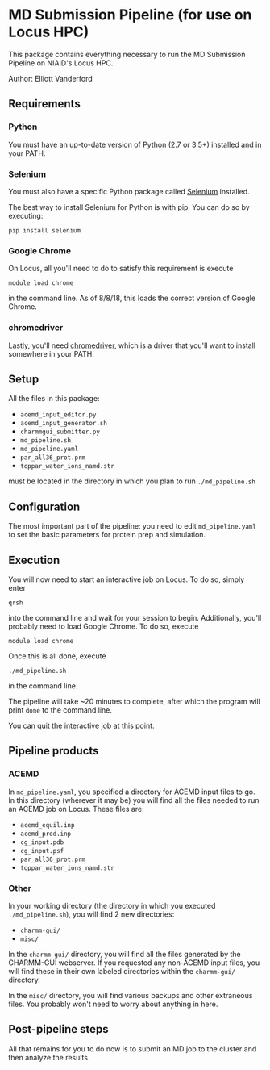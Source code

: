 # MD Submission Pipeline (for use on Locus HPC)

This package contains everything necessary to run the MD Submission Pipeline on NIAID's Locus HPC.

Author: Elliott Vanderford

## Requirements

### Python

You must have an up-to-date version of Python (2.7 or 3.5+) installed and in your PATH.

### Selenium

You must also have a specific Python package called [Selenium](https://www.seleniumhq.org/) installed.

The best way to install Selenium for Python is with pip. You can do so by executing:

	pip install selenium

### Google Chrome

On Locus, all you'll need to do to satisfy this requirement is execute

	module load chrome

in the command line. As of 8/8/18, this loads the correct version of Google Chrome.

### chromedriver

Lastly, you'll need [chromedriver](https://sites.google.com/a/chromium.org/chromedriver/downloads), which is a driver that you'll want to install somewhere in your PATH.

## Setup

All the files in this package:

* `acemd_input_editor.py`
* `acemd_input_generator.sh`
* `charmmgui_submitter.py`
* `md_pipeline.sh`
* `md_pipeline.yaml`
* `par_all36_prot.prm`
* `toppar_water_ions_namd.str`

must be located in the directory in which you plan to run `./md_pipeline.sh`

## Configuration

The most important part of the pipeline: you need to edit `md_pipeline.yaml` to set the basic parameters for protein prep and simulation.

## Execution

You will now need to start an interactive job on Locus. To do so, simply enter

	qrsh

into the command line and wait for your session to begin. Additionally, you'll probably need to load Google Chrome. To do so, execute

	module load chrome

Once this is all done, execute

	./md_pipeline.sh

in the command line.

The pipeline will take ~20 minutes to complete, after which the program will print `done` to the command line.

You can quit the interactive job at this point.

## Pipeline products

### ACEMD

In `md_pipeline.yaml`, you specified a directory for ACEMD input files to go. In this directory (wherever it may be) you will find all the files needed to run an ACEMD job on Locus. These files are:

* `acemd_equil.inp`
* `acemd_prod.inp`
* `cg_input.pdb`
* `cg_input.psf`
* `par_all36_prot.prm`
* `toppar_water_ions_namd.str`

### Other

In your working directory (the directory in which you executed `./md_pipeline.sh`), you will find 2 new directories:

* `charmm-gui/`
* `misc/`

In the `charmm-gui/` directory, you will find all the files generated by the CHARMM-GUI webserver. If you requested any non-ACEMD input files, you will find these in their own labeled directories within the `charmm-gui/` directory.

In the `misc/` directory, you will find various backups and other extraneous files. You probably won't need to worry about anything in here.

## Post-pipeline steps

All that remains for you to do now is to submit an MD job to the cluster and then analyze the results.
